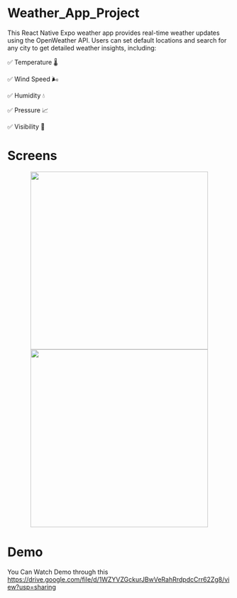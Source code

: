 
# Weather_App_Project

This React Native Expo weather app provides real-time weather updates using the OpenWeather API. Users can set default locations and search for any city to get detailed weather insights, including:
<p>✅ Temperature 🌡️</p>
<p>✅ Wind Speed 🌬️</p>
<p>✅ Humidity 💧</p>
<p>✅ Pressure 📈</p>
<p>✅ Visibility 👀</p>

# Screens

<p align="center" >
  <img src="https://github.com/user-attachments/assets/5244a5bc-bea0-400b-8979-f6285a865323" width="400">
  <img src="https://github.com/user-attachments/assets/576e4c0c-ea17-461a-837d-3de73df1a41f" width="400">
</p>


# Demo

You Can Watch Demo through this
https://drive.google.com/file/d/1WZYVZGckurJBwVeRahRrdpdcCrr62Zg8/view?usp=sharing
